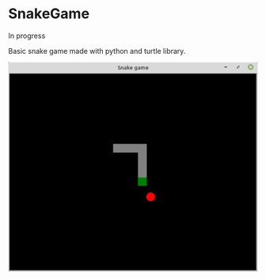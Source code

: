 # SnakeGame
In progress

Basic snake game made with python and turtle library.

![Snake Image](https://raw.githubusercontent.com/attmme/SnakeGame/master/img/snake.png?token=AF3W4XXGCVEQFK6LVPXMXNC7D3YJM)
